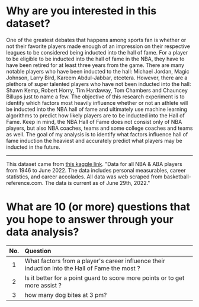 # Why are you interested in this dataset?

One of the greatest debates that happens among sports fan is whether or not their favorite players made enough of an impression on their respective leagues to be considered being inducted into the hall of fame. For a player to be eligible to be inducted into the hall of fame in the NBA, they have to have been retired for at least three years from the game. There are many notable players who have been inducted to the hall: Michael Jordan, Magic Johnson, Larry Bird, Kareem Abdul-Jabbar, etcetera. However, there are a plethora of super talented players who have not been inducted into the hall: Shawn Kemp, Robert Horry, Tim Hardaway, Tom Chambers and Chauncey Billups just to name a few. The objective of this research experiment is to identify which factors most heavily influence whether or not an athlete will be inducted into the NBA hall of fame and ultimately use machine learning algorithms to predict how likely players are to be inducted into the Hall of Fame. Keep in mind, the NBA Hall of Fame does not consist only of NBA players, but also NBA coaches, teams and some college coaches and teams as well. The goal of my analysis is to identify what factors influence hall of fame induction the heaviest and accurately predict what players may be inducted in the future.

---

This dataset came from [this kaggle link](https://www.kaggle.com/datasets/ryanschubertds/all-nba-aba-players-bio-stats-accolades). "Data for all NBA & ABA players from 1946 to June 2022. The data includes personal measurables, career statistics, and career accolades. All data was web scraped from basketball-reference.com. The data is current as of June 29th, 2022."

# What are 10 (or more) questions that you hope to answer through your data analysis?

No. | Question
:-:|:-
1 | What factors from a player's career influence their induction into the Hall of Fame the most ?
2 | Is it better for a point guard to score more points or to get more assist ?
3 | how many dog bites at 3 pm?
